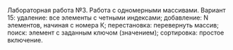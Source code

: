 Лабораторная работа №3. Работа с одномерными массивами.
Вариант 15:
удаление: все элементы с четными индексами;
добавление: N элементов, начиная с номера К;
перестановка: перевернуть массив;
поиск: элемент с заданным ключом (значением);
сортировка: простое включение.
